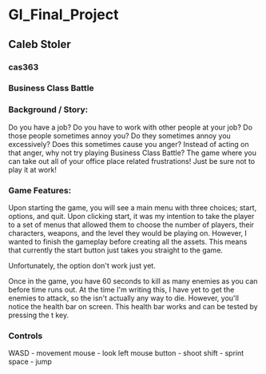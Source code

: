 # GI_Final_Project
## Caleb Stoler
### cas363
### Business Class Battle

### Background / Story:
Do you have a job?  Do you have to work with other people at your job?  Do those people sometimes annoy you?  Do they sometimes annoy you excessively?  Does this sometimes cause you anger?  Instead of acting on that anger, why not try playing Business Class Battle?  The game where you can take out all of your office place related frustrations!  Just be sure not to play it at work!  

### Game Features:
Upon starting the game, you will see a main menu with three choices; start, options, and quit.  Upon clicking start, it was my intention to take the player to a set of menus that allowed them to choose the number of players, their characters, weapons, and the level they would be playing on.  However, I wanted to finish the gameplay before creating all the assets.  This means that currently the start button just takes you straight to the game.

Unfortunately, the option don't work just yet.

Once in the game, you have 60 seconds to kill as many enemies as you can before time runs out.  At the time I'm writing this, I have yet to get the enemies to attack, so the isn't actually any way to die.  However, you'll notice the health bar on screen.  This health bar works and can be tested by pressing the t key.

### Controls
WASD - movement
mouse - look
left mouse button - shoot
shift - sprint
space - jump
